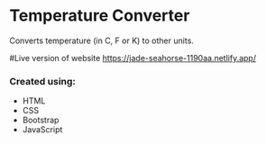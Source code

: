 # Temperature Converter
Converts temperature (in C, F or K) to other units.

#Live version of website
https://jade-seahorse-1190aa.netlify.app/
### Created using: ###
- HTML
- CSS
- Bootstrap
- JavaScript
